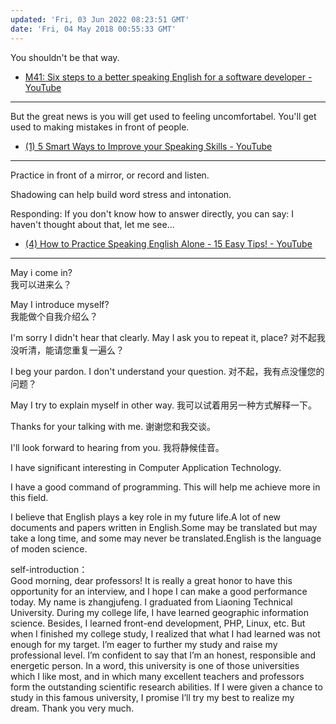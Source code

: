 ```yaml
---
updated: 'Fri, 03 Jun 2022 08:23:51 GMT'
date: 'Fri, 04 May 2018 00:55:33 GMT'
---
```


You shouldn't be that way.

-   [M41: Six steps to a better speaking English for a software developer - YouTube](https://www.youtube.com/watch?v=6de0RNdIIFk\&t=621s)

***

But the great news is you will get used to feeling uncomfortabel. You'll get used to making mistakes in front of people.

-   [(1) 5 Smart Ways to Improve your Speaking Skills - YouTube](https://www.youtube.com/watch?v=MdUkC7Vz3rg)

***

Practice in front of a mirror, or record and listen.

Shadowing can help build word stress and intonation.

Responding: If you don't know how to answer directly, you can say: I haven't thought about that, let me see...

-   [(4) How to Practice Speaking English Alone - 15 Easy Tips! - YouTube](https://www.youtube.com/watch?v=9gpmxN5SlNM\&t=740s)

***

May i come in?\
我可以进来么？

May I introduce myself?\
我能做个自我介绍么？

I'm sorry I didn't hear that clearly. May I ask you to repeat it, place?
对不起我没听清，能请您重复一遍么？

I beg your pardon. I don't understand your question.
对不起，我有点没懂您的问题？

May I try to explain myself in other way.
我可以试着用另一种方式解释一下。

Thanks for your talking with me.
谢谢您和我交谈。

I'll look forward to hearing from you.
我将静候佳音。

I have significant interesting in Computer Application Technology.

I have a good command of programming. This will help me achieve more in this field.

I believe that English plays a key role in my future life.A lot of new documents and papers written in English.Some may be translated but may take a long time, and some may never be translated.English is the language of moden science.

self-introduction：\
Good morning, dear professors! It is really a great honor to have this opportunity for an interview, and I hope I can make a good performance today. My name is zhangjufeng. I graduated from Liaoning Technical University. During my college life, I have learned geographic information science. Besides, I learned front-end development, PHP, Linux, etc. But when I finished my college study, I realized that what I had learned was not enough for my target. I’m eager to further my study and raise my professional level. I’m confident to say that I’m an honest, responsible and energetic person. In a word, this university is one of those universities which I like most, and in which many excellent teachers and professors form the outstanding scientific research abilities. If I were given a chance to study in this famous university, I promise I’ll try my best to realize my dream. Thank you very much.
